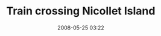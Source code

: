 ---
title: "Train crossing Nicollet Island"
date: 2008-05-25 03:22
location: Nicollet Island
picture: "/assets/camera-roll/2008/05/2008-05-25-train-crossing-nicollet-island/recon-3-021.jpg"
thumbnail: "/assets/camera-roll/2008/05/2008-05-25-train-crossing-nicollet-island/recon-3-021-thumbnail.jpg"
type: picture
tags:
  - photograph
  - Nicollet Island
  - train
  - bridge
  - Recon 3
  - Mississippi River
  - Minneapolis
---